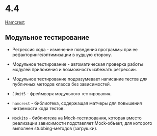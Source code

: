 # 4.4

[Hamcrest](https://sysout.ru/rabota-s-hamcrest/)

## Модульное тестирование

* Регрессия кода - изменение поведения программы при ее рефакторинге/оптимизации в худшую сторону.

* Модульное тестирование - автоматическая проверка работы модулей приложения и возможность избежать регрессии.

* Модульное тестирование подразумевает написание тестов для публичных методов класса без зависимостей.

* `JUnit5` - фреймворк модульного тестирования.

* `hamcrest` - библиотека, содержащая матчеры для повышения читаемости кода тестов.

* `Mockito` - библиотека на Mock-тестирования, которая вместо реализации зависимости подставляет Mock-объект,
для которого выполнен stubbing-методов (загрушки).